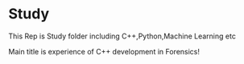 # Study
This Rep is Study folder including C++,Python,Machine Learning etc

Main title is experience of C++ development in Forensics!


